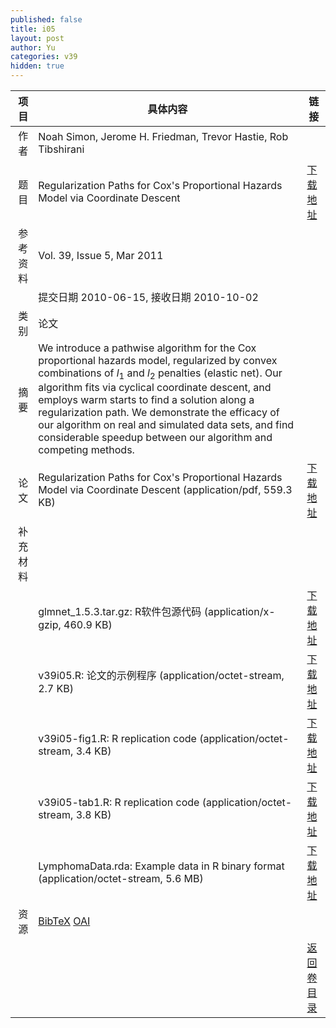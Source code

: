 ```yaml
---
published: false
title: i05
layout: post
author: Yu
categories: v39
hidden: true
---
```


| 项目 | 具体内容 | 链接 |
|---:|---|---|
| 作者 | Noah Simon, Jerome H. Friedman, Trevor Hastie, Rob Tibshirani| |
| 题目 |Regularization Paths for Cox's Proportional Hazards Model via Coordinate Descent | [下载地址](http://www.jstatsoft.org/v39/i05/paper) |
| 参考资料 |Vol. 39, Issue 5, Mar 2011 | |
| | 提交日期 2010-06-15, 接收日期 2010-10-02| | 
| 类别 | 论文| |
| 摘要 | We introduce a pathwise algorithm for the Cox proportional hazards model, regularized by convex combinations of <i>l</i><sub>1</sub> and <i>l</i><sub>2</sub> penalties (elastic net). Our algorithm fits via cyclical coordinate descent, and employs warm starts to find a solution along a regularization path. We demonstrate the efficacy of our algorithm on real and simulated data sets, and find considerable speedup between our algorithm and competing methods.| |
| 论文 | Regularization Paths for Cox's Proportional Hazards Model via Coordinate Descent  (application/pdf, 559.3 KB)| [下载地址](http://www.jstatsoft.org/v39/i05/paper) |
| 补充材料 | | |
| |glmnet_1.5.3.tar.gz: R软件包源代码  (application/x-gzip, 460.9 KB)|  [下载地址](http://www.jstatsoft.org/v39/i05/supp/1) |
| |v39i05.R: 论文的示例程序  (application/octet-stream, 2.7 KB)|  [下载地址](http://www.jstatsoft.org/v39/i05/supp/2) |
| |v39i05-fig1.R: R replication code  (application/octet-stream, 3.4 KB)|  [下载地址](http://www.jstatsoft.org/v39/i05/supp/3) |
| |v39i05-tab1.R: R replication code  (application/octet-stream, 3.8 KB)|  [下载地址](http://www.jstatsoft.org/v39/i05/supp/4) |
| |LymphomaData.rda: Example data in R binary format  (application/octet-stream, 5.6 MB)|  [下载地址](http://www.jstatsoft.org/v39/i05/supp/5) |
| 资源 | [BibTeX](http://www.jstatsoft.org/v39/i05/bibtex) [OAI](http://www.jstatsoft.org/oai?verb=GetRecord&identifier=oai.jstatsoft/v39/i05&prefix=oai_dc)| |
| |  | [返回卷目录]({{site.baseurl}}/volume/v39.html) |